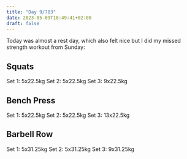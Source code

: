 ```yaml
---
title: "Day 9/783"
date: 2023-05-09T18:49:41+02:00
draft: false
---
```


Today was almost a rest day, which also felt nice but I did my missed strength workout from Sunday:

## Squats

Set 1: 5x22.5kg
Set 2: 5x22.5kg
Set 3: 9x22.5kg

## Bench Press

Set 1: 5x22.5kg
Set 2: 5x22.5kg
Set 3: 13x22.5kg

## Barbell Row
Set 1: 5x31.25kg
Set 2: 5x31.25kg
Set 3: 9x31.25kg